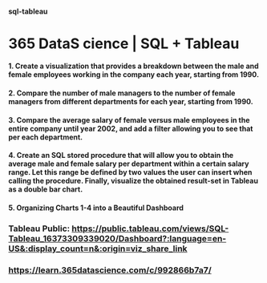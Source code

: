 #### sql-tableau
# 365 DataS cience | SQL + Tableau
#### 1. Create a visualization that provides a breakdown between the male and female employees working in the company each year, starting from 1990.
#### 2. Compare the number of male managers to the number of female managers from different departments for each year, starting from 1990.
#### 3. Compare the average salary of female versus male employees in the entire company until year 2002, and add a filter allowing you to see that per each department.
#### 4. Create an SQL stored procedure that will allow you to obtain the average male and female salary per department within a certain salary range. Let this range be defined by two values the user can insert when calling the procedure. Finally, visualize the obtained result-set in Tableau as a double bar chart.
#### 5. Organizing Charts 1-4 into a Beautiful Dashboard
### Tableau Public: https://public.tableau.com/views/SQL-Tableau_16373309339020/Dashboard?:language=en-US&:display_count=n&:origin=viz_share_link
### https://learn.365datascience.com/c/992866b7a7/
